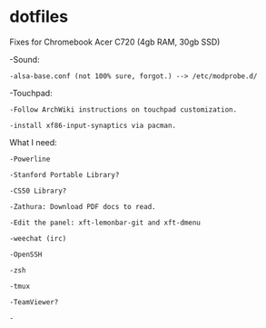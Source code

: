 # dotfiles

Fixes for Chromebook Acer C720 (4gb RAM, 30gb SSD)

  -Sound:
  
    -alsa-base.conf (not 100% sure, forgot.) --> /etc/modprobe.d/
    
  -Touchpad:
  
    -Follow ArchWiki instructions on touchpad customization.
    
    -install xf86-input-synaptics via pacman.

What I need:

    -Powerline
  
    -Stanford Portable Library?
  
    -CS50 Library?
  
    -Zathura: Download PDF docs to read.
    
    -Edit the panel: xft-lemonbar-git and xft-dmenu
    
    -weechat (irc)
    
    -OpenSSH
    
    -zsh
    
    -tmux

    -TeamViewer?

    -
    

